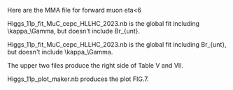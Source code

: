 Here are the MMA file for forward muon eta<6

Higgs_11p_fit_MuC_cepc_HLLHC_2023.nb is the global fit including \kappa_\Gamma, but doesn't include Br_{unt}.

Higgs_11p_fit_MuC_cepc_HLLHC_2023.nb is the global fit including Br_{unt}, but doesn't include \kappa_\Gamma.

The upper two files produce the right side of Table V and VII.

Higgs_11p_plot_maker.nb produces the plot FIG.7.
